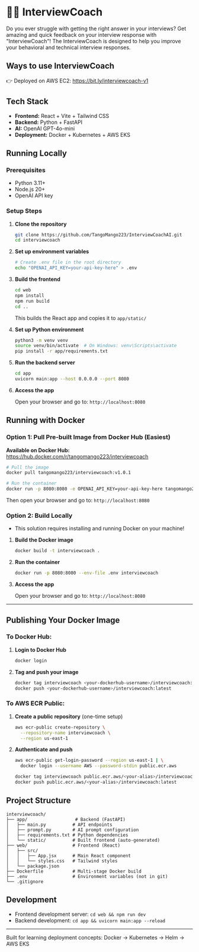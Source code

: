 # 👩‍💻 InterviewCoach

Do you ever struggle with getting the right answer in your interviews? Get amazing and quick feedback on your interview response with "InterviewCoach"! The InterviewCoach is designed to help you improve your behavioral and technical interview responses.

## Ways to use InterviewCoach

👉 Deployed on AWS EC2: https://bit.ly/interviewcoach-v1 

## Tech Stack

- **Frontend:** React + Vite + Tailwind CSS
- **Backend:** Python + FastAPI
- **AI:** OpenAI GPT-4o-mini
- **Deployment:** Docker + Kubernetes + AWS EKS

## Running Locally

### Prerequisites

- Python 3.11+
- Node.js 20+
- OpenAI API key

### Setup Steps

1. **Clone the repository**
   ```bash
   git clone https://github.com/TangoMango223/InterviewCoachAI.git
   cd interviewcoach
   ```

2. **Set up environment variables**
   ```bash
   # Create .env file in the root directory
   echo "OPENAI_API_KEY=your-api-key-here" > .env
   ```

3. **Build the frontend**
   ```bash
   cd web
   npm install
   npm run build
   cd ..
   ```
   This builds the React app and copies it to `app/static/`

4. **Set up Python environment**
   ```bash
   python3 -m venv venv
   source venv/bin/activate  # On Windows: venv\Scripts\activate
   pip install -r app/requirements.txt
   ```

5. **Run the backend server**
   ```bash
   cd app
   uvicorn main:app --host 0.0.0.0 --port 8080
   ```

6. **Access the app**

   Open your browser and go to: `http://localhost:8080`

## Running with Docker

### Option 1: Pull Pre-built Image from Docker Hub (Easiest)

**Available on Docker Hub:** https://hub.docker.com/r/tangomango223/interviewcoach

```bash
# Pull the image
docker pull tangomango223/interviewcoach:v1.0.1

# Run the container
docker run -p 8080:8080 -e OPENAI_API_KEY=your-api-key-here tangomango223/interviewcoach:v1.0.1
```

Then open your browser and go to: `http://localhost:8080`

### Option 2: Build Locally

* This solution requires installing and running Docker on your machine!

1. **Build the Docker image**
   ```bash
   docker build -t interviewcoach .
   ```

2. **Run the container**
   ```bash
   docker run -p 8080:8080 --env-file .env interviewcoach
   ```

3. **Access the app**

   Open your browser and go to: `http://localhost:8080`

---

## Publishing Your Docker Image

### To Docker Hub:

1. **Login to Docker Hub**
   ```bash
   docker login
   ```

2. **Tag and push your image**
   ```bash
   docker tag interviewcoach <your-dockerhub-username>/interviewcoach:latest
   docker push <your-dockerhub-username>/interviewcoach:latest
   ```

### To AWS ECR Public:

1. **Create a public repository** (one-time setup)
   ```bash
   aws ecr-public create-repository \
     --repository-name interviewcoach \
     --region us-east-1
   ```

2. **Authenticate and push**
   ```bash
   aws ecr-public get-login-password --region us-east-1 | \
     docker login --username AWS --password-stdin public.ecr.aws

   docker tag interviewcoach public.ecr.aws/<your-alias>/interviewcoach:latest
   docker push public.ecr.aws/<your-alias>/interviewcoach:latest
   ```

## Project Structure

```
interviewcoach/
├── app/                  # Backend (FastAPI)
│   ├── main.py          # API endpoints
│   ├── prompt.py        # AI prompt configuration
│   ├── requirements.txt # Python dependencies
│   └── static/          # Built frontend (auto-generated)
├── web/                 # Frontend (React)
│   ├── src/
│   │   ├── App.jsx      # Main React component
│   │   └── styles.css   # Tailwind styles
│   └── package.json
├── Dockerfile           # Multi-stage Docker build
├── .env                 # Environment variables (not in git)
└── .gitignore
```

## Development

- Frontend development server: `cd web && npm run dev`
- Backend development: `cd app && uvicorn main:app --reload`

---

Built for learning deployment concepts: Docker → Kubernetes → Helm → AWS EKS